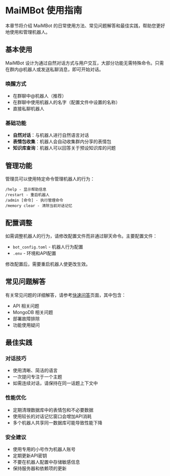 # MaiMBot 使用指南

本章节将介绍 MaiMBot 的日常使用方法、常见问题解答和最佳实践，帮助您更好地使用和管理机器人。

## 基本使用

MaiMBot 设计为通过自然对话方式与用户交互，大部分功能无需特殊命令。只需在群内@机器人或发送私聊消息，即可开始对话。

### 唤醒方式

- 在群聊中@机器人（推荐）
- 在群聊中使用机器人的名字（配置文件中设置的名称）
- 直接私聊机器人

### 基础功能

- **自然对话**：与机器人进行自然语言对话
- **表情包收集**：机器人会自动收集群内分享的表情包
- **知识库查询**：机器人可以回答关于预设知识库的问题

## 管理功能

管理员可以使用特定命令管理机器人的行为：

```
/help - 显示帮助信息
/restart - 重启机器人
/admin [命令] - 执行管理命令
/memory clear - 清除当前对话记忆
```

## 配置调整

如需调整机器人的行为，请修改配置文件而非通过聊天命令。主要配置文件：

- `bot_config.toml` - 机器人行为配置
- `.env` - 环境和API配置

修改配置后，需要重启机器人使更改生效。

## 常见问题解答

有关常见问题的详细解答，请参考[快速问答](./fast_q_a)页面，其中包含：

- API 相关问题
- MongoDB 相关问题
- 部署故障排除
- 功能使用疑问

## 最佳实践

### 对话技巧

- 使用清晰、简洁的语言
- 一次提问专注于一个主题
- 如需连续对话，请保持在同一话题上下文中

### 性能优化

- 定期清理数据库中的表情包和不必要数据
- 使用较长的对话记忆窗口会增加API消耗
- 多个机器人共享同一数据库可能导致性能下降

### 安全建议

- 使用专用的小号作为机器人账号
- 定期更新API密钥
- 不要在机器人配置中存储敏感信息
- 保持服务器和依赖项的更新
